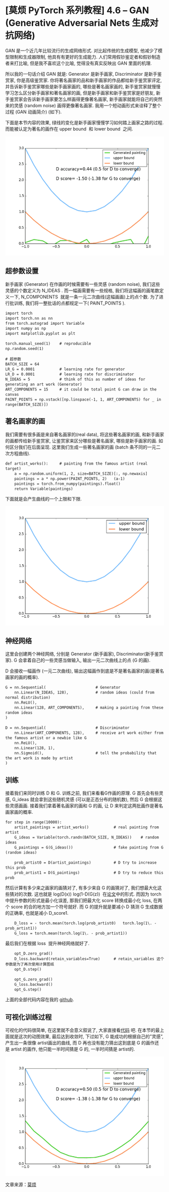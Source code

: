 # [莫烦 PyTorch 系列教程] 4.6 – GAN (Generative Adversarial Nets 生成对抗网络)

GAN 是一个近几年比较流行的生成网络形式. 对比起传统的生成模型, 他减少了模型限制和生成器限制, 他具有有更好的生成能力. 人们常用假钞鉴定者和假钞制造者来打比喻, 但是我不喜欢这个比喻, 觉得没有真实反映出 GAN 里面的机理.

所以我的一句话介绍 GAN 就是: Generator 是新手画家, Discriminator 是新手鉴赏家, 你是高级鉴赏家. 你将著名画家的品和新手画家的作品都给新手鉴赏家评定, 并告诉新手鉴赏家哪些是新手画家画的, 哪些是著名画家画的, 新手鉴赏家就慢慢学习怎么区分新手画家和著名画家的画, 但是新手画家和新手鉴赏家是好朋友, 新手鉴赏家会告诉新手画家要怎么样画得更像著名画家, 新手画家就能将自己的突然来的灵感 (random noise) 画得更像著名画家. 我用一个短动画形式来诠释了整个过程 (GAN 动画简介) (如下).

下面是本节内容的效果, 绿线的变化是新手画家慢慢学习如何踏上画家之路的过程. 而能被认定为著名的画作在 upper bound  和 lower bound  之间.

![](img/febe7e5dc5d5b9a5004d15c50d3228c1.png)

## 超参数设置

新手画家 (Generator) 在作画的时候需要有一些灵感 (random noise), 我们这些灵感的个数定义为 N_IDEAS . 而一幅画需要有一些规格, 我们将这幅画的画笔数定义一下, N_COMPONENTS  就是一条一元二次曲线(这幅画画)上的点个数. 为了进行批训练, 我们将一整批话的点都规定一下( PAINT_POINTS ).

```
import torch
import torch.nn as nn
from torch.autograd import Variable
import numpy as np
import matplotlib.pyplot as plt

torch.manual_seed(1)    # reproducible
np.random.seed(1)

# 超参数
BATCH_SIZE = 64
LR_G = 0.0001           # learning rate for generator
LR_D = 0.0001           # learning rate for discriminator
N_IDEAS = 5             # think of this as number of ideas for generating an art work (Generator)
ART_COMPONENTS = 15     # it could be total point G can draw in the canvas
PAINT_POINTS = np.vstack([np.linspace(-1, 1, ART_COMPONENTS) for _ in range(BATCH_SIZE)])
```

## 著名画家的画

我们需要有很多画是来自著名画家的(real data), 将这些著名画家的画, 和新手画家的画都传给新手鉴赏家, 让鉴赏家来区分哪些是著名画家, 哪些是新手画家的画. 如何区分我们在后面呈现. 这里我们生成一些著名画家的画 (batch 条不同的一元二次方程曲线).

```
def artist_works():     # painting from the famous artist (real target)
    a = np.random.uniform(1, 2, size=BATCH_SIZE)[:, np.newaxis]
    paintings = a * np.power(PAINT_POINTS, 2)   (a-1)
    paintings = torch.from_numpy(paintings).float()
    return Variable(paintings)
```

下面就是会产生曲线的一个上限和下限.

![](img/a577eb2dc81a64cfc4f6d04ff9a25873.png)

## 神经网络

这里会创建两个神经网络, 分别是 Generator (新手画家), Discriminator(新手鉴赏家). G 会拿着自己的一些灵感当做输入, 输出一元二次曲线上的点 (G 的画).

D 会接收一幅画作 (一元二次曲线), 输出这幅画作到底是不是著名画家的画(是著名画家的画的概率).

```
G = nn.Sequential(                      # Generator
    nn.Linear(N_IDEAS, 128),            # random ideas (could from normal distribution)
    nn.ReLU(),
    nn.Linear(128, ART_COMPONENTS),     # making a painting from these random ideas
)

D = nn.Sequential(                      # Discriminator
    nn.Linear(ART_COMPONENTS, 128),     # receive art work either from the famous artist or a newbie like G
    nn.ReLU(),
    nn.Linear(128, 1),
    nn.Sigmoid(),                       # tell the probability that the art work is made by artist
)
```

## 训练

接着我们来同时训练 D 和 G. 训练之前, 我们来看看G作画的原理. G 首先会有些灵感, G_ideas 就会拿到这些随机灵感 (可以是正态分布的随机数), 然后 G 会根据这些灵感画画. 接着我们拿着著名画家的画和 G 的画, 让 D 来判定这两批画作是著名画家画的概率.

```
for step in range(10000):
    artist_paintings = artist_works()           # real painting from artist
    G_ideas = Variable(torch.randn(BATCH_SIZE, N_IDEAS))    # random ideas
    G_paintings = G(G_ideas())                  # fake painting from G (random ideas)

    prob_artist0 = D(artist_paintings)          # D try to increase this prob
    prob_artist1 = D(G_paintings)               # D try to reduce this prob
```

然后计算有多少来之画家的画猜对了, 有多少来自 G 的画猜对了, 我们想最大化这些猜对的次数. 这也就是 log(D(x))  log(1-D(G(z))  在[论文](https://www.pytorchtutorial.com/goto/https://arxiv.org/abs/1406.2661)中的形式. 而因为 torch 中提升参数的形式是最小化误差, 那我们把最大化 score 转换成最小化 loss, 在两个 score 的合的地方加一个符号就好. 而 G 的提升就是要减小 D 猜测 G 生成数据的正确率, 也就是减小 D_score1.

```
    D_loss = - torch.mean(torch.log(prob_artist0)   torch.log(1\. - prob_artist1))
    G_loss = torch.mean(torch.log(1\. - prob_artist1))
```

最后我们在根据 loss  提升神经网络就好了.

```
    opt_D.zero_grad()
    D_loss.backward(retain_variables=True)      # retain_variables 这个参数是为了再次使用计算图纸
    opt_D.step()

    opt_G.zero_grad()
    G_loss.backward()
    opt_G.step()
```

上面的全部代码内容在我的 [github](https://www.pytorchtutorial.com/goto/https://github.com/MorvanZhou/PyTorch-Tutorial/blob/master/tutorial-contents/406_GAN.py).

## 可视化训练过程

可视化的代码很简单, 在这里就不会意义叙说了, 大家直接看[代码](https://www.pytorchtutorial.com/goto/https://github.com/MorvanZhou/PyTorch-Tutorial/blob/master/tutorial-contents/406_GAN.py) 吧. 在本节的最上面就是这次的动图效果, 最后达到收敛时, 下过如下, G 能成功的根据自己的”灵感”, 产生出一条很像 artist画出的曲线, 而 D 再也没有能力猜出这到底是 G 的画作还是 artist 的画作, 他只能一半时间猜是 G 的, 一半时间猜是 artist的.

![](img/7eca2f8318f254b17ca0bc215ec4f5a0.png)

文章来源：[莫烦](https://www.pytorchtutorial.com/goto/https://morvanzhou.github.io/)